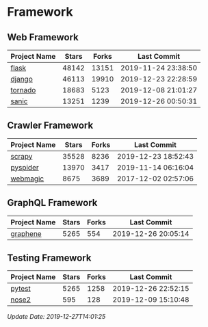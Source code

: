 # Framework

## Web Framework

| Project Name | Stars | Forks | Last Commit |
| ------------ | ----- | ----- | ----------- |
| [flask](https://github.com/pallets/flask) | 48142 | 13151 | 2019-11-24 23:38:50 |
| [django](https://github.com/django/django) | 46113 | 19910 | 2019-12-23 22:28:59 |
| [tornado](https://github.com/tornadoweb/tornado) | 18683 | 5123 | 2019-12-08 21:01:27 |
| [sanic](https://github.com/huge-success/sanic) | 13251 | 1239 | 2019-12-26 00:50:31 |

## Crawler Framework

| Project Name | Stars | Forks | Last Commit |
| ------------ | ----- | ----- | ----------- |
| [scrapy](https://github.com/scrapy/scrapy) | 35528 | 8236 | 2019-12-23 18:52:43 |
| [pyspider](https://github.com/binux/pyspider) | 13970 | 3417 | 2019-11-14 06:16:04 |
| [webmagic](https://github.com/code4craft/webmagic) | 8675 | 3689 | 2017-12-02 02:57:06 |

## GraphQL Framework

| Project Name | Stars | Forks | Last Commit |
| ------------ | ----- | ----- | ----------- |
| [graphene](https://github.com/graphql-python/graphene) | 5265 | 554 | 2019-12-26 20:05:14 |

## Testing Framework

| Project Name | Stars | Forks | Last Commit |
| ------------ | ----- | ----- | ----------- |
| [pytest](https://github.com/pytest-dev/pytest) | 5265 | 1258 | 2019-12-26 22:52:15 |
| [nose2](https://github.com/nose-devs/nose2) | 595 | 128 | 2019-12-09 15:10:48 |

*Update Date: 2019-12-27T14:01:25*